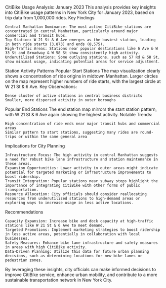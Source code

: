 CitiBike Usage Analysis: January 2023
This analysis provides key insights into CitiBike usage patterns in New York City for January 2023, based on trip data from 1,000,000 rides.
Key Findings

    Central Manhattan Dominance: The most active CitiBike stations are concentrated in central Manhattan, particularly around major commercial and transit hubs.
    Top Station: W 21 St & 6 Ave emerges as the busiest station, leading in both ride starts (3,873) and ends (8,575).
    High-Traffic Areas: Stations near popular destinations like 6 Ave & W 33 St and Broadway & W 58 St show consistently high activity.
    Underutilized Stations: Some outlying stations, such as 57 Rd & 58 St, show minimal usage, indicating potential areas for service adjustment.

Station Activity Patterns
Popular Start Stations The map visualization clearly shows a concentration of ride origins in midtown Manhattan. Larger circles on the map represent higher numbers of ride starts, with the largest circle at W 21 St & 6 Ave. Key Observations:

    Dense cluster of active stations in central business districts
    Smaller, more dispersed activity in outer boroughs

Popular End Stations The end station map mirrors the start station pattern, with W 21 St & 6 Ave again showing the highest activity. Notable Trends:

    High concentration of ride ends near major transit hubs and commercial areas
    Similar pattern to start stations, suggesting many rides are round-trips or within the same general area

Implications for City Planning

    Infrastructure Focus: The high activity in central Manhattan suggests a need for robust bike lane infrastructure and station maintenance in these areas.
    Expansion Opportunities: Lower activity in outer areas might indicate potential for targeted marketing or infrastructure improvements to boost ridership.
    Transit Integration: Popular stations near subway stops highlight the importance of integrating CitiBike with other forms of public transportation.
    Resource Allocation: City officials should consider reallocating resources from underutilized stations to high-demand areas or exploring ways to increase usage in less active locations.

Recommendations

    Capacity Expansion: Increase bike and dock capacity at high-traffic stations like W 21 St & 6 Ave to meet demand.
    Targeted Promotions: Implement marketing strategies to boost ridership in less active areas, potentially in collaboration with local businesses.
    Safety Measures: Enhance bike lane infrastructure and safety measures in areas with high CitiBike activity.
    Data-Driven Planning: Utilize this data for future urban planning decisions, such as determining locations for new bike lanes or pedestrian zones.

By leveraging these insights, city officials can make informed decisions to improve CitiBike service, enhance urban mobility, and contribute to a more sustainable transportation network in New York City.
